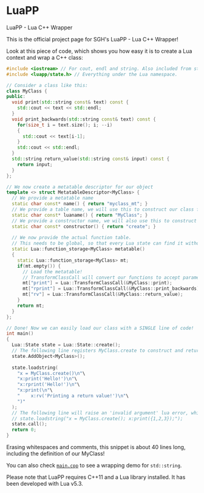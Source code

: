 # LuaPP
LuaPP - Lua C++ Wrapper

This is the official project page for SGH's LuaPP - Lua C++ Wrapper!

Look at this piece of code, which shows you how easy it is to create a Lua context and wrap a C++ class:

```c++
#include <iostream> // For cout, endl and string. Also included from state.h
#include <luapp/state.h> // Everything under the Lua namespace.

// Consider a class like this:
class MyClass {
public:
  void print(std::string const& text) const {
    std::cout << text << std::endl;
  }
  void print_backwards(std::string const& text) const {
    for(size_t i = text.size(); i; --i)
    {
      std::cout << text[i-1];
    }
    std::cout << std::endl;
  }
  std::string return_value(std::string const& input) const {
    return input;
  }
};

// We now create a metatable descriptor for our object
template <> struct MetatableDescriptor<MyClass> {
  // We provide a metatable name
  static char const* name() { return "myclass_mt"; }
  // We provide a table name, we will use this to construct our class from Lua code
  static char const* luaname() { return "MyClass"; }
  // We provide a constructor name, we will also use this to construct our class from Lua code
  static char const* constructor() { return "create"; }
  
  // We now provide the actual function table.
  // This needs to be global, so that every Lua state can find it without wasting Lua resources.
  static Lua::function_storage<MyClass> metatable()
  {
    static Lua::function_storage<MyClass> mt;
    if(mt.empty()) {
      // Load the metatable!
      // TransformClassCall will convert our functions to accept parameters from lua_State!
      mt["print"] = Lua::TransformClassCall(&MyClass::print);
      mt["rprint"] = Lua::TransformClassCall(&MyClass::print_backwards);
      mt["rv"] = Lua::TransformClassCall(&MyClass::return_value);
    }
    return mt;
  }
};

// Done! Now we can easily load our class with a SINGLE line of code!
int main()
{
  Lua::State state = Lua::State::create();
  // The following line registers MyClass.create to construct and return a MyClass instance.
  state.AddObject<MyClass>();
  
  state.loadstring(
    "x = MyClass.create()\n"\
    "x:print('Hello!')\n"\
    "x:rprint('Hello!')\n"\
    "x:print(\n"\
    "    x:rv('Printing a return value!')\n"\
    ")"
  );
  // The following line will raise an 'invalid argument' lua error, which can be caught with pcall.
  // state.loadstring("x = MyClass.create(); x:print({1,2,3});");
  state.call();
  return 0;
}
```

Erasing whitespaces and comments, this snippet is about 40 lines long, including the definition of our MyClass!

You can also check [`main.cpp`](https://github.com/EssGeeEich/LuaPP/blob/master/src/main.cpp) to see a wrapping demo for `std::string`.

Please note that LuaPP requires C++11 and a Lua library installed. It has been developed with Lua v5.3.
